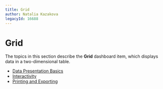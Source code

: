 ```yaml
---
title: Grid
author: Natalia Kazakova
legacyId: 16688
---
```

# Grid
The topics in this section describe the **Grid** dashboard item, which displays data in a two-dimensional table.
* [Data Presentation Basics](grid/data-presentation-basics.md)
* [Interactivity](grid/interactivity.md)
* [Printing and Exporting](grid/printing-and-exporting.md)